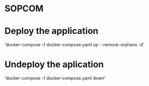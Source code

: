 # SOPCOM


# Deploy the application
'docker-compose -f docker-compose.yaml up --remove-orphans -d'

# Undeploy the aplication
'docker-compose -f docker-compose.yaml down'
